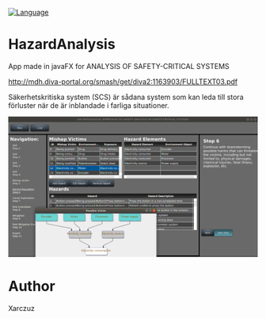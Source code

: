 [![Language](http://img.shields.io/badge/language-java-brightgreen.svg)](https://www.java.com/)

# HazardAnalysis
App made in javaFX
for
ANALYSIS OF SAFETY-CRITICAL SYSTEMS

http://mdh.diva-portal.org/smash/get/diva2:1163903/FULLTEXT03.pdf

Säkerhetskritiska system (SCS) är sådana system som kan leda till stora 
förluster när de är inblandade i farliga situationer.

![alt text](https://github.com/Xarczuz/HazardAnalysis/blob/master/Pic/Screenshot%20from%202019-05-27%2013-30-02.png "pic")
# Author
Xarczuz
